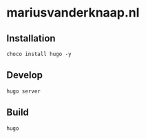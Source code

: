 # mariusvanderknaap.nl

## Installation

`choco install hugo -y`

## Develop

`hugo server`

## Build

`hugo`
